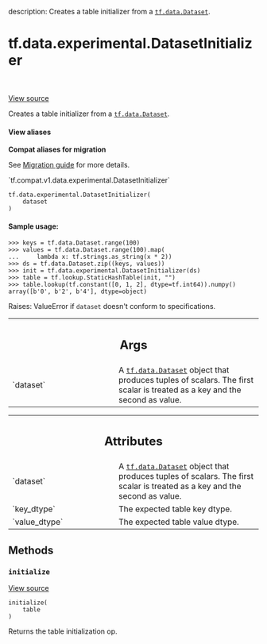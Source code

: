 description: Creates a table initializer from a <a href="../../../tf/data/Dataset.md"><code>tf.data.Dataset</code></a>.

<div itemscope itemtype="http://developers.google.com/ReferenceObject">
<meta itemprop="name" content="tf.data.experimental.DatasetInitializer" />
<meta itemprop="path" content="Stable" />
<meta itemprop="property" content="__init__"/>
<meta itemprop="property" content="initialize"/>
</div>

# tf.data.experimental.DatasetInitializer

<!-- Insert buttons and diff -->

<table class="tfo-notebook-buttons tfo-api nocontent" align="left">

</table>

<a target="_blank" class="external" href="/code/stable/tensorflow/python/data/experimental/ops/lookup_ops.py">View source</a>



Creates a table initializer from a <a href="../../../tf/data/Dataset.md"><code>tf.data.Dataset</code></a>.

<section class="expandable">
  <h4 class="showalways">View aliases</h4>
  <p>
<b>Compat aliases for migration</b>
<p>See
<a href="https://www.tensorflow.org/guide/migrate">Migration guide</a> for
more details.</p>
<p>`tf.compat.v1.data.experimental.DatasetInitializer`</p>
</p>
</section>

<pre class="devsite-click-to-copy prettyprint lang-py tfo-signature-link">
<code>tf.data.experimental.DatasetInitializer(
    dataset
)
</code></pre>



<!-- Placeholder for "Used in" -->


#### Sample usage:



```
>>> keys = tf.data.Dataset.range(100)
>>> values = tf.data.Dataset.range(100).map(
...     lambda x: tf.strings.as_string(x * 2))
>>> ds = tf.data.Dataset.zip((keys, values))
>>> init = tf.data.experimental.DatasetInitializer(ds)
>>> table = tf.lookup.StaticHashTable(init, "")
>>> table.lookup(tf.constant([0, 1, 2], dtype=tf.int64)).numpy()
array([b'0', b'2', b'4'], dtype=object)
```
Raises: ValueError if `dataset` doesn't conform to specifications.

<!-- Tabular view -->
 <table class="responsive fixed orange">
<colgroup><col width="214px"><col></colgroup>
<tr><th colspan="2"><h2 class="add-link">Args</h2></th></tr>

<tr>
<td>
`dataset`
</td>
<td>
A <a href="../../../tf/data/Dataset.md"><code>tf.data.Dataset</code></a> object that produces tuples of scalars. The
first scalar is treated as a key and the second as value.
</td>
</tr>
</table>





<!-- Tabular view -->
 <table class="responsive fixed orange">
<colgroup><col width="214px"><col></colgroup>
<tr><th colspan="2"><h2 class="add-link">Attributes</h2></th></tr>

<tr>
<td>
`dataset`
</td>
<td>
A <a href="../../../tf/data/Dataset.md"><code>tf.data.Dataset</code></a> object that produces tuples of scalars. The
first scalar is treated as a key and the second as value.
</td>
</tr><tr>
<td>
`key_dtype`
</td>
<td>
The expected table key dtype.
</td>
</tr><tr>
<td>
`value_dtype`
</td>
<td>
The expected table value dtype.
</td>
</tr>
</table>



## Methods

<h3 id="initialize"><code>initialize</code></h3>

<a target="_blank" class="external" href="/code/stable/tensorflow/python/data/experimental/ops/lookup_ops.py">View source</a>

<pre class="devsite-click-to-copy prettyprint lang-py tfo-signature-link">
<code>initialize(
    table
)
</code></pre>

Returns the table initialization op.




